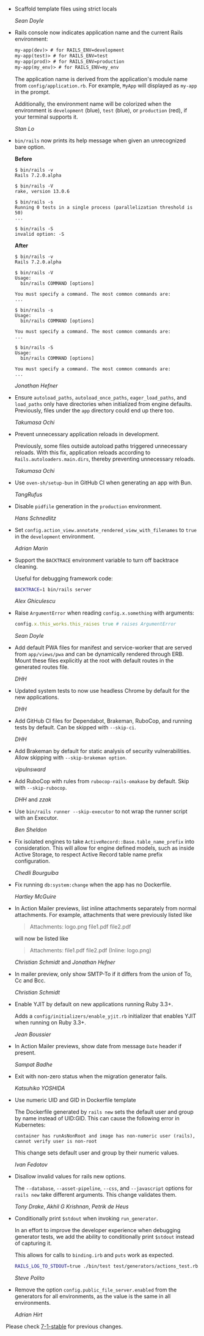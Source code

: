 *   Scaffold template files using strict locals

    *Sean Doyle*

*   Rails console now indicates application name and the current Rails environment:

    ```txt
    my-app(dev)> # for RAILS_ENV=development
    my-app(test)> # for RAILS_ENV=test
    my-app(prod)> # for RAILS_ENV=production
    my-app(my_env)> # for RAILS_ENV=my_env
    ```

    The application name is derived from the application's module name from `config/application.rb`.
    For example, `MyApp` will displayed as `my-app` in the prompt.

    Additionally, the environment name will be colorized when the environment is
    `development` (blue), `test` (blue), or `production` (red), if your
    terminal supports it.

    *Stan Lo*

*   `bin/rails` now prints its help message when given an unrecognized bare
    option.

    __Before__

      ```console
      $ bin/rails -v
      Rails 7.2.0.alpha

      $ bin/rails -V
      rake, version 13.0.6

      $ bin/rails -s
      Running 0 tests in a single process (parallelization threshold is 50)
      ...

      $ bin/rails -S
      invalid option: -S
      ```

    __After__

      ```console
      $ bin/rails -v
      Rails 7.2.0.alpha

      $ bin/rails -V
      Usage:
        bin/rails COMMAND [options]

      You must specify a command. The most common commands are:
      ...

      $ bin/rails -s
      Usage:
        bin/rails COMMAND [options]

      You must specify a command. The most common commands are:
      ...

      $ bin/rails -S
      Usage:
        bin/rails COMMAND [options]

      You must specify a command. The most common commands are:
      ...
      ```

    *Jonathan Hefner*

*   Ensure `autoload_paths`, `autoload_once_paths`, `eager_load_paths`, and
    `load_paths` only have directories when initialized from engine defaults.
    Previously, files under the `app` directory could end up there too.

    *Takumasa Ochi*

*   Prevent unnecessary application reloads in development.

    Previously, some files outside autoload paths triggered unnecessary reloads.
    With this fix, application reloads according to `Rails.autoloaders.main.dirs`,
    thereby preventing unnecessary reloads.

    *Takumasa Ochi*

*   Use `oven-sh/setup-bun` in GitHub CI when generating an app with Bun.

    *TangRufus*

*   Disable `pidfile` generation in the `production` environment.

    *Hans Schnedlitz*

*   Set `config.action_view.annotate_rendered_view_with_filenames` to `true` in
    the `development` environment.

    *Adrian Marin*

*   Support the `BACKTRACE` environment variable to turn off backtrace cleaning.

    Useful for debugging framework code:

    ```sh
    BACKTRACE=1 bin/rails server
    ```

    *Alex Ghiculescu*

*   Raise `ArgumentError` when reading `config.x.something` with arguments:

    ```ruby
    config.x.this_works.this_raises true # raises ArgumentError
    ```

    *Sean Doyle*

*   Add default PWA files for manifest and service-worker that are served from `app/views/pwa` and can be dynamically rendered through ERB. Mount these files explicitly at the root with default routes in the generated routes file.

    *DHH*

*   Updated system tests to now use headless Chrome by default for the new applications.

    *DHH*

*   Add GitHub CI files for Dependabot, Brakeman, RuboCop, and running tests by default. Can be skipped with `--skip-ci`.

    *DHH*

*   Add Brakeman by default for static analysis of security vulnerabilities. Allow skipping with `--skip-brakeman option`.

    *vipulnsward*

*   Add RuboCop with rules from `rubocop-rails-omakase` by default. Skip with `--skip-rubocop`.

    *DHH* and *zzak*

*   Use `bin/rails runner --skip-executor` to not wrap the runner script with an
    Executor.

    *Ben Sheldon*

*   Fix isolated engines to take `ActiveRecord::Base.table_name_prefix` into consideration.
    This will allow for engine defined models, such as inside Active Storage, to respect
    Active Record table name prefix configuration.

    *Chedli Bourguiba*

*   Fix running `db:system:change` when the app has no Dockerfile.

    *Hartley McGuire*

*   In Action Mailer previews, list inline attachments separately from normal
    attachments. For example, attachments that were previously listed like

      > Attachments: logo.png file1.pdf file2.pdf

    will now be listed like

      > Attachments: file1.pdf file2.pdf (Inline: logo.png)

    *Christian Schmidt* and *Jonathan Hefner*

*   In mailer preview, only show SMTP-To if it differs from the union of To, Cc and Bcc.

    *Christian Schmidt*

*   Enable YJIT by default on new applications running Ruby 3.3+.

    Adds a `config/initializers/enable_yjit.rb` initializer that enables YJIT
    when running on Ruby 3.3+.

    *Jean Boussier*

*   In Action Mailer previews, show date from message `Date` header if present.

    *Sampat Badhe*

*   Exit with non-zero status when the migration generator fails.

    *Katsuhiko YOSHIDA*

*   Use numeric UID and GID in Dockerfile template

    The Dockerfile generated by `rails new` sets the default user and group
    by name instead of UID:GID. This can cause the following error in Kubernetes:

    ```
    container has runAsNonRoot and image has non-numeric user (rails), cannot verify user is non-root
    ```

    This change sets default user and group by their numeric values.

    *Ivan Fedotov*

*   Disallow invalid values for rails new options.

    The `--database`, `--asset-pipeline`, `--css`, and `--javascript` options
    for `rails new` take different arguments. This change validates them.

    *Tony Drake*, *Akhil G Krishnan*, *Petrik de Heus*

*   Conditionally print `$stdout` when invoking `run_generator`.

    In an effort to improve the developer experience when debugging
    generator tests, we add the ability to conditionally print `$stdout`
    instead of capturing it.

    This allows for calls to `binding.irb` and `puts` work as expected.

    ```sh
    RAILS_LOG_TO_STDOUT=true ./bin/test test/generators/actions_test.rb
    ```

    *Steve Polito*

*   Remove the option `config.public_file_server.enabled` from the generators
    for all environments, as the value is the same in all environments.

    *Adrian Hirt*

Please check [7-1-stable](https://github.com/rails/rails/blob/7-1-stable/railties/CHANGELOG.md) for previous changes.
